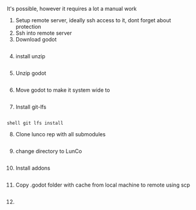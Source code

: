 It's possible, however it requires a lot a manual work

1. Setup remote server, ideally ssh access to it, dont forget about protection
2. Ssh into remote server
3. Download godot
```wget https://github.com/godotengine/godot/releases/download/4.1-stable/Godot_v4.1-stable_linux.x86_64.zip
```
4. install unzip
```apt-get install zip unzip
```
5. Unzip godot
```unzip Godot_v4.1-stable_linux.x86_64.zip
```
6. Move godot to make it system wide to 
```mv Godot_v4.1-stable_linux.x86_64 /usr/bin/godot
```
7. Install git-lfs
```apt-get install git-lfs

shell git lfs install
```
8. Clone lunco rep with all submodules
```git clone -b main --single-branch --recurse-submodules https://github.com/LunCoSim/lunco-sim.git
```
9. change directory to LunCo
```cd lunco-sim
```
10. Install addons
```./install_addons.sh
```
11.  Copy .godot folder with cache from local machine to remote using scp
```rsync -avz -e 'ssh -p [remote ssh port]' ./.godot/ [username]@[ip]:[path to lunco-sim]/.godot/

```
12. 